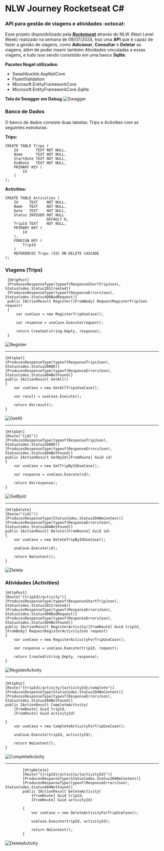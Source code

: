 # NLW Journey Rocketseat C# 
### API para gestão de viagens e atividades :octocat:

Esse projeto disponibilizado pela ***[Rocketseat](https://rocketseat.com.br)*** através do NLW (Next Level Week) realizado na semana de 08/07/2024, traz uma **API** que é capaz de fazer a gestão de viagens, como **Adicionar**, **Consultar** e **Deletar** as viagens, além de poder inserir também Atividades vinculadas a essas viagens, e tudo isso sendo consistido em uma banco **Sqlite**.


**Pacotes Nuget utilizados:**
- Swashbuckle.AspNetCore
- FluentValidation
- Microsoft.EntityFrameworkCore
- Microsoft.EntityFrameworkCore.Sqlite

**Tela do Swagger em Debug**
![Swagger](images_readme/swagger.png)

### **Banco de Dados**
O banco de dados consiste duas tabelas: Trips e Activities com as seguintes estruturas:

**Trips:**
```
CREATE TABLE Trips (
    Id        TEXT NOT NULL,
    Name      TEXT NOT NULL,
    StartDate TEXT NOT NULL,
    EndDate   TEXT NOT NULL,
    PRIMARY KEY (
        Id
    )
);
```

**Activities:**
```
CREATE TABLE Activities (
    Id     TEXT    NOT NULL,
    Name   TEXT    NOT NULL,
    Date   TEXT    NOT NULL,
    Status INTEGER NOT NULL
                   DEFAULT 0,
    TripId TEXT    NOT NULL,
    PRIMARY KEY (
        Id
    ),
    FOREIGN KEY (
        TripId
    )
    REFERENCES Trips (Id) ON DELETE CASCADE
);
```

### **Viagens (Trips)**
```
 [HttpPost]
 [ProducesResponseType(typeof(ResponseShortTripJson), StatusCodes.Status201Created)]
 [ProducesResponseType(typeof(ResponseErrorsJson), StatusCodes.Status400BadRequest)]
 public IActionResult Register([FromBody] RequestRegisterTripJson request)
 {
     var useCase = new RegisterTripUseCase();

     var response = useCase.Execute(request);

     return Created(string.Empty, response);
 }
```
![Register](images_readme/Register.png)

---
 
```
[HttpGet]
[ProducesResponseType(typeof(ResponseTripsJson), StatusCodes.Status200OK)]
[ProducesResponseType(typeof(ResponseErrorsJson), StatusCodes.Status404NotFound)]
public IActionResult GetAll()
{
    var useCase = new GetAllTripsUseCase();

    var result = useCase.Execute();

    return Ok(result);
}
```
![GetAll](images_readme/GetAll.png)

---

```
[HttpGet]
[Route("{id}")]
[ProducesResponseType(typeof(ResponseTripJson), StatusCodes.Status200OK)]
[ProducesResponseType(typeof(ResponseErrorsJson), StatusCodes.Status404NotFound)]
public IActionResult GetById([FromRoute] Guid id)
{
    var useCase = new GetTripByIdUseCase();

    var response = useCase.Execute(id);

    return Ok(response);
}
```
![GetById](images_readme/GetById.png)

---

```
[HttpDelete]
[Route("{id}")]
[ProducesResponseType(StatusCodes.Status204NoContent)]
[ProducesResponseType(typeof(ResponseErrorsJson), StatusCodes.Status404NotFound)]
public IActionResult Delete([FromRoute] Guid id)
{
    var useCase = new DeleteTripByIdUseCase();

    useCase.Execute(id);

    return NoContent();
}
```
![Delete](images_readme/Delete.png)



### **Atividades (Activities)**
```
[HttpPost]
[Route("{tripId}/activity")]
[ProducesResponseType(typeof(ResponseShortTripJson), StatusCodes.Status201Created)]
[ProducesResponseType(typeof(ResponseErrorsJson), StatusCodes.Status400BadRequest)]
[ProducesResponseType(typeof(ResponseErrorsJson), StatusCodes.Status404NotFound)]
public IActionResult RegisterActivity([FromRoute] Guid tripId, [FromBody] RequestRegisterActivityJson request)
{
    var useCase = new RegisterActivityForTripUseCase();

    var response = useCase.Execute(tripId, request);

    return Created(string.Empty, response);
}
```
![RegisterActivity](images_readme/RegisterActivity.png)

---

```
[HttpPut]
[Route("{tripId}/activity/{activityId}/complete")]
[ProducesResponseType(StatusCodes.Status204NoContent)]
[ProducesResponseType(typeof(ResponseErrorsJson), StatusCodes.Status404NotFound)]
public IActionResult CompleteActivity(
    [FromRoute] Guid tripId,
    [FromRoute] Guid activityId)

{
    var useCase = new CompleteActivityForTripUseCase();

    useCase.Execute(tripId, activityId);

    return NoContent();
}
```
![CompleteActivity](images_readme/CompleteActivity.png)

---

```
        [HttpDelete]
        [Route("{tripId}/activity/{activityId}")]
        [ProducesResponseType(StatusCodes.Status204NoContent)]
        [ProducesResponseType(typeof(ResponseErrorsJson), StatusCodes.Status404NotFound)]
        public IActionResult DeleteActivity(
            [FromRoute] Guid tripId,
            [FromRoute] Guid activityId)

        {
            var useCase = new DeleteActivityForTripUseCase();

            useCase.Execute(tripId, activityId);

            return NoContent();
        }
```
![DeleteActivity](images_readme/DeleteActivity.png)
